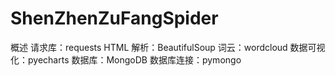 # ShenZhenZuFangSpider
概述
请求库：requests
HTML 解析：BeautifulSoup
词云：wordcloud
数据可视化：pyecharts
数据库：MongoDB
数据库连接：pymongo



